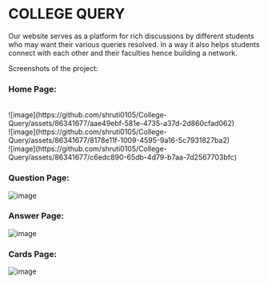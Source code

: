 #     COLLEGE QUERY    
Our website serves as a platform for rich discussions by different students who may want their various queries resolved. In a way it also helps students connect with each other and their faculties hence building a network.

Screenshots of the project:

### Home Page:

<br>
![image](https://github.com/shruti0105/College-Query/assets/86341677/aae49ebf-581e-4735-a37d-2d860cfad062)
<br>
![image](https://github.com/shruti0105/College-Query/assets/86341677/8178e11f-1009-4595-9a16-5c7931827ba2)
<br>
![image](https://github.com/shruti0105/College-Query/assets/86341677/c6edc890-65db-4d79-b7aa-7d2567703bfc)

### Question Page:

![image](https://github.com/shruti0105/College-Query/assets/86341677/60c86701-530b-4f3f-b66e-940c25a7f8ac)

### Answer Page:

![image](https://github.com/shruti0105/College-Query/assets/86341677/c17f28a7-91b0-486b-a05a-8b9e860a2b72)

### Cards Page:

![image](https://github.com/shruti0105/College-Query/assets/86341677/183e5532-8b70-469e-b0fa-6d57f5c89542)


